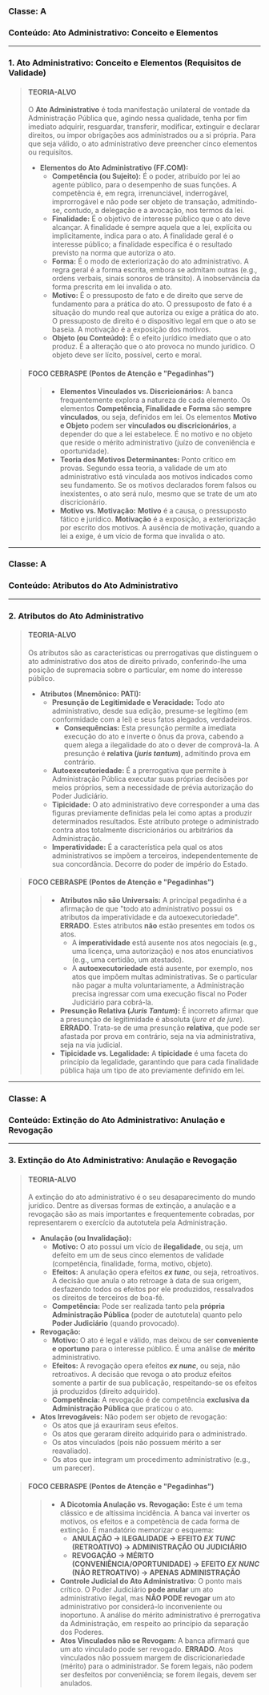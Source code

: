 ### **Classe:** A
### **Conteúdo:** Ato Administrativo: Conceito e Elementos

---

### **1. Ato Administrativo: Conceito e Elementos (Requisitos de Validade)**

> #### **TEORIA-ALVO**
> O **Ato Administrativo** é toda manifestação unilateral de vontade da Administração Pública que, agindo nessa qualidade, tenha por fim imediato adquirir, resguardar, transferir, modificar, extinguir e declarar direitos, ou impor obrigações aos administrados ou a si própria. Para que seja válido, o ato administrativo deve preencher cinco elementos ou requisitos.
>
> * **Elementos do Ato Administrativo (FF.COM):**
>     * **Competência (ou Sujeito):** É o poder, atribuído por lei ao agente público, para o desempenho de suas funções. A competência é, em regra, irrenunciável, inderrogável, improrrogável e não pode ser objeto de transação, admitindo-se, contudo, a delegação e a avocação, nos termos da lei.
>     * **Finalidade:** É o objetivo de interesse público que o ato deve alcançar. A finalidade é sempre aquela que a lei, explícita ou implicitamente, indica para o ato. A finalidade geral é o interesse público; a finalidade específica é o resultado previsto na norma que autoriza o ato.
>     * **Forma:** É o modo de exteriorização do ato administrativo. A regra geral é a forma escrita, embora se admitam outras (e.g., ordens verbais, sinais sonoros de trânsito). A inobservância da forma prescrita em lei invalida o ato.
>     * **Motivo:** É o pressuposto de fato e de direito que serve de fundamento para a prática do ato. O pressuposto de fato é a situação do mundo real que autoriza ou exige a prática do ato. O pressuposto de direito é o dispositivo legal em que o ato se baseia. A motivação é a exposição dos motivos.
>     * **Objeto (ou Conteúdo):** É o efeito jurídico imediato que o ato produz. É a alteração que o ato provoca no mundo jurídico. O objeto deve ser lícito, possível, certo e moral.

> #### **FOCO CEBRASPE (Pontos de Atenção e "Pegadinhas")**
> > * **Elementos Vinculados vs. Discricionários:** A banca frequentemente explora a natureza de cada elemento. Os elementos **Competência, Finalidade e Forma** são **sempre vinculados**, ou seja, definidos em lei. Os elementos **Motivo e Objeto** podem ser **vinculados ou discricionários**, a depender do que a lei estabelece. É no motivo e no objeto que reside o mérito administrativo (juízo de conveniência e oportunidade).
> > * **Teoria dos Motivos Determinantes:** Ponto crítico em provas. Segundo essa teoria, a validade de um ato administrativo está vinculada aos motivos indicados como seu fundamento. Se os motivos declarados forem falsos ou inexistentes, o ato será nulo, mesmo que se trate de um ato discricionário.
> > * **Motivo vs. Motivação:** **Motivo** é a causa, o pressuposto fático e jurídico. **Motivação** é a exposição, a exteriorização por escrito dos motivos. A ausência de motivação, quando a lei a exige, é um vício de forma que invalida o ato.

---

### **Classe:** A
### **Conteúdo:** Atributos do Ato Administrativo

---

### **2. Atributos do Ato Administrativo**

> #### **TEORIA-ALVO**
> Os atributos são as características ou prerrogativas que distinguem o ato administrativo dos atos de direito privado, conferindo-lhe uma posição de supremacia sobre o particular, em nome do interesse público.
>
> * **Atributos (Mnemônico: PATI):**
>     * **Presunção de Legitimidade e Veracidade:** Todo ato administrativo, desde sua edição, presume-se legítimo (em conformidade com a lei) e seus fatos alegados, verdadeiros.
>         * **Consequências:** Esta presunção permite a imediata execução do ato e inverte o ônus da prova, cabendo a quem alega a ilegalidade do ato o dever de comprová-la. A presunção é **relativa (*juris tantum*)**, admitindo prova em contrário.
>     * **Autoexecutoriedade:** É a prerrogativa que permite à Administração Pública executar suas próprias decisões por meios próprios, sem a necessidade de prévia autorização do Poder Judiciário.
>     * **Tipicidade:** O ato administrativo deve corresponder a uma das figuras previamente definidas pela lei como aptas a produzir determinados resultados. Este atributo protege o administrado contra atos totalmente discricionários ou arbitrários da Administração.
>     * **Imperatividade:** É a característica pela qual os atos administrativos se impõem a terceiros, independentemente de sua concordância. Decorre do poder de império do Estado.

> #### **FOCO CEBRASPE (Pontos de Atenção e "Pegadinhas")**
> > * **Atributos não são Universais:** A principal pegadinha é a afirmação de que "todo ato administrativo possui os atributos da imperatividade e da autoexecutoriedade". **ERRADO**. Estes atributos **não** estão presentes em todos os atos.
> >     * A **imperatividade** está ausente nos atos negociais (e.g., uma licença, uma autorização) e nos atos enunciativos (e.g., uma certidão, um atestado).
> >     * A **autoexecutoriedade** está ausente, por exemplo, nos atos que impõem multas administrativas. Se o particular não pagar a multa voluntariamente, a Administração precisa ingressar com uma execução fiscal no Poder Judiciário para cobrá-la.
> > * **Presunção Relativa (*Juris Tantum*):** É incorreto afirmar que a presunção de legitimidade é absoluta (*jure et de jure*). **ERRADO**. Trata-se de uma presunção **relativa**, que pode ser afastada por prova em contrário, seja na via administrativa, seja na via judicial.
> > * **Tipicidade vs. Legalidade:** A **tipicidade** é uma faceta do princípio da legalidade, garantindo que para cada finalidade pública haja um tipo de ato previamente definido em lei.

---

### **Classe:** A
### **Conteúdo:** Extinção do Ato Administrativo: Anulação e Revogação

---

### **3. Extinção do Ato Administrativo: Anulação e Revogação**

> #### **TEORIA-ALVO**
> A extinção do ato administrativo é o seu desaparecimento do mundo jurídico. Dentre as diversas formas de extinção, a anulação e a revogação são as mais importantes e frequentemente cobradas, por representarem o exercício da autotutela pela Administração.
>
> * **Anulação (ou Invalidação):**
>     * **Motivo:** O ato possui um vício de **ilegalidade**, ou seja, um defeito em um de seus cinco elementos de validade (competência, finalidade, forma, motivo, objeto).
>     * **Efeitos:** A anulação opera efeitos ***ex tunc***, ou seja, retroativos. A decisão que anula o ato retroage à data de sua origem, desfazendo todos os efeitos por ele produzidos, ressalvados os direitos de terceiros de boa-fé.
>     * **Competência:** Pode ser realizada tanto pela **própria Administração Pública** (poder de autotutela) quanto pelo **Poder Judiciário** (quando provocado).
> * **Revogação:**
>     * **Motivo:** O ato é legal e válido, mas deixou de ser **conveniente e oportuno** para o interesse público. É uma análise de **mérito** administrativo.
>     * **Efeitos:** A revogação opera efeitos ***ex nunc***, ou seja, não retroativos. A decisão que revoga o ato produz efeitos somente a partir de sua publicação, respeitando-se os efeitos já produzidos (direito adquirido).
>     * **Competência:** A revogação é de competência **exclusiva da Administração Pública** que praticou o ato.
> * **Atos Irrevogáveis:** Não podem ser objeto de revogação:
>     * Os atos que já exauriram seus efeitos.
>     * Os atos que geraram direito adquirido para o administrado.
>     * Os atos vinculados (pois não possuem mérito a ser reavaliado).
>     * Os atos que integram um procedimento administrativo (e.g., um parecer).

> #### **FOCO CEBRASPE (Pontos de Atenção e "Pegadinhas")**
> > * **A Dicotomia Anulação vs. Revogação:** Este é um tema clássico e de altíssima incidência. A banca vai inverter os motivos, os efeitos e a competência de cada forma de extinção. É mandatório memorizar o esquema:
> >     * **ANULAÇÃO → ILEGALIDADE → EFEITO *EX TUNC* (RETROATIVO) → ADMINISTRAÇÃO OU JUDICIÁRIO**
> >     * **REVOGAÇÃO → MÉRITO (CONVENIÊNCIA/OPORTUNIDADE) → EFEITO *EX NUNC* (NÃO RETROATIVO) → APENAS ADMINISTRAÇÃO**
> > * **Controle Judicial do Ato Administrativo:** O ponto mais crítico. O Poder Judiciário **pode anular** um ato administrativo ilegal, mas **NÃO PODE revogar** um ato administrativo por considerá-lo inconveniente ou inoportuno. A análise do mérito administrativo é prerrogativa da Administração, em respeito ao princípio da separação dos Poderes.
> > * **Atos Vinculados não se Revogam:** A banca afirmará que um ato vinculado pode ser revogado. **ERRADO**. Atos vinculados não possuem margem de discricionariedade (mérito) para o administrador. Se forem legais, não podem ser desfeitos por conveniência; se forem ilegais, devem ser anulados.